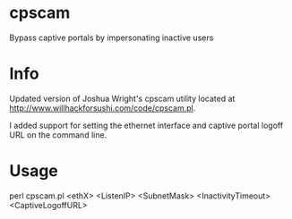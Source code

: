 # cpscam
Bypass captive portals by impersonating inactive users

# Info
Updated version of Joshua Wright's cpscam utility located at http://www.willhackforsushi.com/code/cpscam.pl.

I added support for setting the ethernet interface and captive portal logoff URL on the command line.

# Usage
perl cpscam.pl &lt;ethX&gt; &lt;ListenIP&gt; &lt;SubnetMask&gt; &lt;InactivityTimeout&gt; &lt;CaptiveLogoffURL&gt; 
